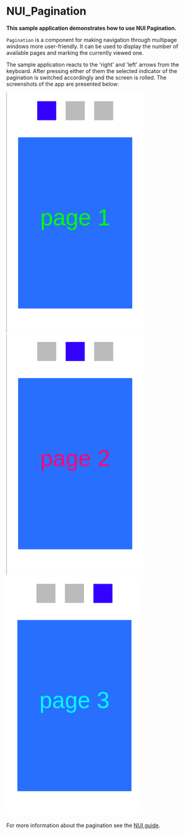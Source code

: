 # NUI_Pagination

**This sample application demonstrates how to use NUI Pagination.**

`Pagination` is a component for making navigation through multipage windows more user-friendly.
It can be used to display the number of available pages and marking the currently viewed one.

The sample application reacts to the 'right' and 'left' arrows from the keyboard. After pressing either of them
the selected indicator of the pagination is switched accordingly and the screen is rolled.
The screenshots of the app are presented below:

![screen1](./NUI_Pagination_screen1.png)
![screen2](./NUI_Pagination_screen2.png)
![screen3](./NUI_Pagination_screen3.png)

For more information about the pagination see the [NUI guide](https://docs.tizen.org/application/dotnet/guides/nui/nui-components/Pagination/).
